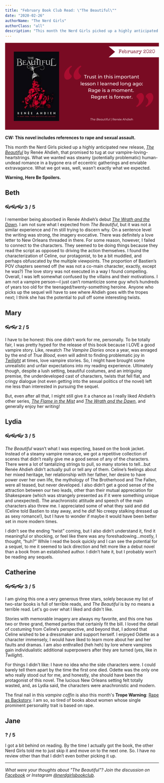 ```yaml
---
title: "February Book Club Read: \"The Beautiful\""
date: "2020-02-26"
authorName: "The Nerd Girls"
authorClass: "all"
description: "This month the Nerd Girls picked up a highly anticipated new release that promised to tug at our vampire-loving-heartstrings. What we wanted was steamy (potentially problematic) human-undead romance in a bygone era of eccentric gatherings and enviable extravagance. What we got was, well, wasn’t exactly what we expected."
---
```


![A photo of the cover of The Beautiful](the-beautiful-022020.png)

**CW: This novel includes references to rape and sexual assault.**

This month the Nerd Girls picked up a highly anticipated new release, [*The Beautiful*](https://www.goodreads.com/book/show/42265183-the-beautiful) by Renée Ahdieh, that promised to tug at our vampire-loving-heartstrings. What we wanted was steamy (potentially problematic) human-undead romance in a bygone era of eccentric gatherings and enviable extravagance. What we got was, well, wasn’t exactly what we expected.  

**Warning, Here Be Spoilers.**

<h2 class="utl-color--elizabeth">Beth</h2>

### 👓👓👓 3 / 5

I remember being absorbed in Renée Ahdieh’s debut *<span class="utl-color--elizabeth"><a href="https://www.goodreads.com/book/show/18798983-the-wrath-and-the-dawn">The Wrath and the Dawn</a></span>*. I am not sure what I expected from *The Beautiful*, but it was not a similar experience and I’m still trying to discern why. On a sentence level the writing was strong, the imagery evocative. There was definitely a love letter to New Orleans threaded in there. For some reason, however, I failed to connect to the characters. They seemed to be doing things because they read the script as opposed to driving the action themselves. I found the characterization of Celine, our protagonist, to be a bit muddled, and perhaps obfuscated by the multiple viewpoints. The proportion of Bastien’s POV chapters seemed off (he was not a co-main character, exactly, except he was?) The love story was not executed in a way I found compelling. Overall, I was left somewhat confused by the villains and their motivations.
I am not a vampire person—I just can’t romanticize some guy who’s hundreds of years too old for the teenaged/twenty-something heroine. Anyone who picks up the sequel will have to see where Ahdieh goes with the tropes next; I think she has the potential to pull off some interesting twists.

<h2 class="utl-color--mary">Mary</h2>

### 👓👓 2 / 5

I have to be honest: this one didn’t work for me, personally. To be totally fair, I was pretty hyped for the release of this book because I LOVE a good vampire story. Like, rewatch *The Vampire Diaries* once a year, was enraged by the end of *True Blood*, even will admit to finding problematic joy in *<span class="utl-color--mary"><a href="https://www.goodreads.com/book/show/41865.Twilight">Twilight</a></span>* at times, love vampire stories. So, I might have brought some unrealistic and unfair expectations into my reading experience. Ultimately though, despite a lush setting, beautiful costumes, and an intriguing premise, the underdeveloped cast of characters, twists that fell flat, and cringy dialogue (not even getting into the sexual politics of the novel) left me less than interested in pursuing the sequel.

But, even after all that, I might still give it a chance as I really liked Ahdieh’s other series, *<span class="utl-color--mary"><a href="https://www.goodreads.com/book/show/23308087-flame-in-the-mist">The Flame in the Mist</a></span>* and *<span class="utl-color--mary"><a href="https://www.goodreads.com/book/show/18798983-the-wrath-and-the-dawn">The Wrath and the Dawn</a></span>*, and generally enjoy her writing!

<h2 class="utl-color--lydia">Lydia</h2>

### 👓👓👓 3 / 5

*The Beautiful* wasn’t what I was expecting, based on the book jacket. Instead of a steamy vampire romance, we got a repetitive collection of scenes that didn’t really give me a good sense of any of the characters. There were a lot of tantalizing strings to pull, so many stories to tell...but Renée Ahdieh didn’t actually pull or tell any of them. Celine’s feelings about her mixed heritage, her relationship with her father, her desire to have power over her own life, the mythology of The Brotherhood and The Fallen, were all teased, but never developed. I also didn’t get a good sense of the attraction between our two leads, other than their mutual appreciation for Shakespeare (which was strangely presented as if it were something unique and unexpected). The anachronistic attitude and speech of the main characters also threw me. I appreciated some of what they said and did (Celine told Bastien to stay away, and he *did*! No creepy stalking dressed up as sexy romance!), but I have to wonder if maybe it would have been better set in more modern times.

I didn’t see the ending “twist” coming, but I also didn’t understand it, find it meaningful or shocking, or feel like there was any foreshadowing…mostly, I thought, “huh?” While I read the book quickly and I can see the potential for a sequel, to me it seemed to lack direction and felt more like a debut novel than a book from an established author. I didn’t hate it, but I probably won’t be reading any sequels.

<h2 class="utl-color--catherine">Catherine</h2>

### 👓👓👓 3 / 5

I am giving this one a very generous three stars, solely because my list of two-star books is full of terrible reads, and *The Beautiful* is by no means a terrible read. Let's go over what I liked and didn't like.

Stories with memorable imagery are always my favorite, and this one has two or three grand, themed parties that certainly fit the bill. I loved the detail of costuming from Celine’s perspective, and beyond that, I adored that Celine wished to be a dressmaker and support herself. I enjoyed Odette as a character immensely, I would have liked to learn more about her and her faults and dramas. I am also enthralled (heh heh) by lore where vampires gain individualistic additional superpowers after they are turned (yes, like in *Twilight*).

For things I didn't like: I have no idea who the side characters were. I could barely tell them apart by the time the first one died. Odette was the only one who really stood out for me, and honestly, she should have been the protagonist of this novel. The lucious New Orleans setting felt totally wasted, and, as Lydia said, the characters were anachronistic and modern.

The final nail in this *vampire coffin* is also this month's **Trope Warning**: <span class="utl-color--catherine"><a href="https://tvtropes.org/pmwiki/pmwiki.php/Main/RapeAsBackstory">Rape as Backstory</a></span>. I am so, so tired of books about women whose single prominent personality trait is based on rape.

<h2 class="utl-color--jane">Jane</h2>

### ? / 5

I got a bit behind on reading. By the time I actually got the book, the other Nerd Girls told me to just skip it and move on to the next one. So. I have no review other than that I didn’t even bother picking it up.

---

*What were your thoughts about "The Beautiful"? Join the discussion on [Facebook](https://www.facebook.com/nerdgirlsbookclub) or Instagram [@nerdgirlsbookclub](https://www.instagram.com/nerdgirlsbookclub/).*
